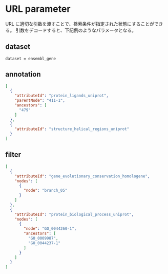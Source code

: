 # URL parameter
URL に適切な引数を渡すことで、検索条件が指定された状態にすることができる。
引数をデコードすると、下記例のようなパラメータとなる。

## dataset
```
dataset = ensembl_gene
```

## annotation
``` json
[
  {
    "attributeId": "protein_ligands_uniprot",
    "parentNode": "411-1",
    "ancestors": [
      "479"
    ]
  },
  {
    "attributeId": "structure_helical_regions_uniprot"
  }
]
```

## filter
``` json
[
  {
    "attributeId": "gene_evolutionary_conservation_homologene",
    "nodes": [
      {
        "node": "branch_05"
      }
    ]
  },
  {
    "attributeId": "protein_biological_process_uniprot",
    "nodes": [
      {
        "node": "GO_0044260-1",
        "ancestors": [
          "GO_0009987",
          "GO_0044237-1"
        ]
      }
    ]
  }
]
```
